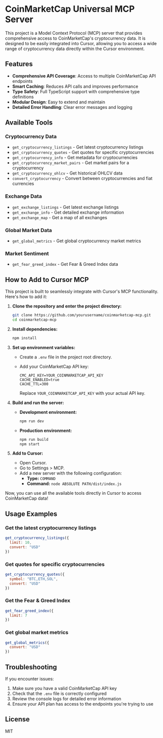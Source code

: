 # CoinMarketCap Universal MCP Server

This project is a Model Context Protocol (MCP) server that provides comprehensive access to CoinMarketCap's cryptocurrency data. It is designed to be easily integrated into Cursor, allowing you to access a wide range of cryptocurrency data directly within the Cursor environment.

## Features

- **Comprehensive API Coverage**: Access to multiple CoinMarketCap API endpoints
- **Smart Caching**: Reduces API calls and improves performance
- **Type Safety**: Full TypeScript support with comprehensive type definitions
- **Modular Design**: Easy to extend and maintain
- **Detailed Error Handling**: Clear error messages and logging

## Available Tools

### Cryptocurrency Data
- `get_cryptocurrency_listings` - Get latest cryptocurrency listings
- `get_cryptocurrency_quotes` - Get quotes for specific cryptocurrencies
- `get_cryptocurrency_info` - Get metadata for cryptocurrencies
- `get_cryptocurrency_market_pairs` - Get market pairs for a cryptocurrency
- `get_cryptocurrency_ohlcv` - Get historical OHLCV data
- `convert_cryptocurrency` - Convert between cryptocurrencies and fiat currencies

### Exchange Data
- `get_exchange_listings` - Get latest exchange listings
- `get_exchange_info` - Get detailed exchange information
- `get_exchange_map` - Get a map of all exchanges

### Global Market Data
- `get_global_metrics` - Get global cryptocurrency market metrics

### Market Sentiment
- `get_fear_greed_index` - Get Fear & Greed Index data

## How to Add to Cursor MCP

This project is built to seamlessly integrate with Cursor's MCP functionality. Here's how to add it:

1. **Clone the repository and enter the project directory:**

   ```bash
   git clone https://github.com/yourusername/coinmarketcap-mcp.git
   cd coinmarketcap-mcp
   ```

2. **Install dependencies:**

   ```bash
   npm install
   ```

3. **Set up environment variables:**

   * Create a `.env` file in the project root directory.
   * Add your CoinMarketCap API key:

     ```
     CMC_API_KEY=YOUR_COINMARKETCAP_API_KEY
     CACHE_ENABLED=true
     CACHE_TTL=300
     ```

     Replace `YOUR_COINMARKETCAP_API_KEY` with your actual API key.

4. **Build and run the server:**
   * **Development environment:**
     ```bash
     npm run dev
     ```
   * **Production environment:**
     ```bash
     npm run build
     npm start
     ```

5. **Add to Cursor:**
   * Open Cursor.
   * Go to Settings > MCP.
   * Add a new server with the following configuration:
     * **Type:** `COMMAND`
     * **Command:** `node ABSOLUTE PATH/dist/index.js`

Now, you can use all the available tools directly in Cursor to access CoinMarketCap data!

## Usage Examples

### Get the latest cryptocurrency listings
```js
get_cryptocurrency_listings({
  limit: 10,
  convert: "USD"
})
```

### Get quotes for specific cryptocurrencies
```js
get_cryptocurrency_quotes({
  symbol: "BTC,ETH,SOL",
  convert: "USD"
})
```

### Get the Fear & Greed Index
```js
get_fear_greed_index({
  limit: 7
})
```

### Get global market metrics
```js
get_global_metrics({
  convert: "USD"
})
```

## Troubleshooting

If you encounter issues:

1. Make sure you have a valid CoinMarketCap API key
2. Check that the `.env` file is correctly configured
3. Review the console logs for detailed error information
4. Ensure your API plan has access to the endpoints you're trying to use

## License

MIT
